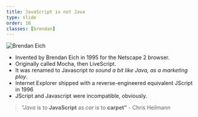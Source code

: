 ```yaml
---
title: JavaScript is not Java
type: slide
order: 10
classes: [brendan]
---
```


![Brendan Eich](./images/brendan-eich.jpg)

- Invented by Brendan Eich in 1995 for the Netscape 2 browser.
- Originally called Mocha, then LiveScript. 
- It was renamed to Javascript *to sound a bit like Java, as a marketing ploy*.
- Internet Explorer shipped with a reverse-engineered equivalent JScript in 1996
- JScript and Javascript were incompatible, obviously.

> *“Java* is to **JavaScript** as *car* is to **carpet”** - Chris Heilmann